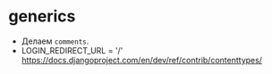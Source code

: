 # generics #

 * Делаем `comments`.
 * LOGIN_REDIRECT_URL = '/'
https://docs.djangoproject.com/en/dev/ref/contrib/contenttypes/
